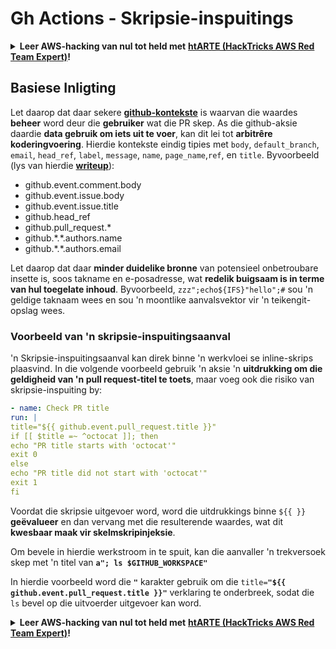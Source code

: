 # Gh Actions - Skripsie-inspuitings

<details>

<summary><strong>Leer AWS-hacking van nul tot held met</strong> <a href="https://training.hacktricks.xyz/courses/arte"><strong>htARTE (HackTricks AWS Red Team Expert)</strong></a><strong>!</strong></summary>

Ander maniere om HackTricks te ondersteun:

* As jy jou **maatskappy in HackTricks wil adverteer** of **HackTricks in PDF wil aflaai**, kyk na die [**SUBSCRIPTION PLANS**](https://github.com/sponsors/carlospolop)!
* Kry die [**amptelike PEASS & HackTricks swag**](https://peass.creator-spring.com)
* Ontdek [**The PEASS Family**](https://opensea.io/collection/the-peass-family), ons versameling eksklusiewe [**NFTs**](https://opensea.io/collection/the-peass-family)
* **Sluit aan by die** 💬 [**Discord-groep**](https://discord.gg/hRep4RUj7f) of die [**telegram-groep**](https://t.me/peass) of **volg** ons op **Twitter** 🐦 [**@hacktricks_live**](https://twitter.com/hacktricks_live)**.**
* **Deel jou hacktruuks deur PR's in te dien by die** [**HackTricks**](https://github.com/carlospolop/hacktricks) en [**HackTricks Cloud**](https://github.com/carlospolop/hacktricks-cloud) github-opslag.

</details>

## Basiese Inligting

Let daarop dat daar sekere [**github-kontekste**](https://docs.github.com/en/actions/reference/context-and-expression-syntax-for-github-actions#github-context) is waarvan die waardes **beheer** word deur die **gebruiker** wat die PR skep. As die github-aksie daardie **data gebruik om iets uit te voer**, kan dit lei tot **arbitrêre koderingvoering**. Hierdie kontekste eindig tipies met `body`, `default_branch`, `email`, `head_ref`, `label`, `message`, `name`, `page_name`,`ref`, en `title`. Byvoorbeeld (lys van hierdie [**writeup**](https://medium.com/tinder/exploiting-github-actions-on-open-source-projects-5d93936d189f)):

* github.event.comment.body
* github.event.issue.body
* github.event.issue.title
* github.head\_ref
* github.pull\_request.\*
* github.\*.\*.authors.name
* github.\*.\*.authors.email

Let daarop dat daar **minder duidelike bronne** van potensieel onbetroubare insette is, soos takname en e-posadresse, wat **redelik buigsaam is in terme van hul toegelate inhoud**. Byvoorbeeld, `zzz";echo${IFS}"hello";#` sou 'n geldige taknaam wees en sou 'n moontlike aanvalsvektor vir 'n teikengit-opslag wees.

### Voorbeeld van 'n skripsie-inspuitingsaanval <a href="#example-of-a-script-injection-attack" id="example-of-a-script-injection-attack"></a>

'n Skripsie-inspuitingsaanval kan direk binne 'n werkvloei se inline-skrips plaasvind. In die volgende voorbeeld gebruik 'n aksie 'n **uitdrukking om die geldigheid van 'n pull request-titel te toets**, maar voeg ook die risiko van skripsie-inspuiting by:
```yaml
- name: Check PR title
run: |
title="${{ github.event.pull_request.title }}"
if [[ $title =~ ^octocat ]]; then
echo "PR title starts with 'octocat'"
exit 0
else
echo "PR title did not start with 'octocat'"
exit 1
fi
```
Voordat die skripsie uitgevoer word, word die uitdrukkings binne `${{ }}` **geëvalueer** en dan vervang met die resulterende waardes, wat dit **kwesbaar maak vir skelmskripinjeksie**.

Om bevele in hierdie werkstroom in te spuit, kan die aanvaller 'n trekversoek skep met 'n titel van **`a"; ls $GITHUB_WORKSPACE"`**

In hierdie voorbeeld word die **`"`** karakter gebruik om die `title=`**`"${{ github.event.pull_request.title }}"`** verklaring te onderbreek, sodat die `ls` bevel op die uitvoerder uitgevoer kan word.

<details>

<summary><strong>Leer AWS-hacking van nul tot held met</strong> <a href="https://training.hacktricks.xyz/courses/arte"><strong>htARTE (HackTricks AWS Red Team Expert)</strong></a><strong>!</strong></summary>

Ander maniere om HackTricks te ondersteun:

* As jy wil sien dat jou **maatskappy geadverteer word in HackTricks** of **HackTricks aflaai in PDF-formaat**, kyk na die [**SUBSCRIPTION PLANS**](https://github.com/sponsors/carlospolop)!
* Kry die [**amptelike PEASS & HackTricks-uitrusting**](https://peass.creator-spring.com)
* Ontdek [**The PEASS Family**](https://opensea.io/collection/the-peass-family), ons versameling eksklusiewe [**NFTs**](https://opensea.io/collection/the-peass-family)
* **Sluit aan by die** 💬 [**Discord-groep**](https://discord.gg/hRep4RUj7f) of die [**telegram-groep**](https://t.me/peass) of **volg** ons op **Twitter** 🐦 [**@hacktricks_live**](https://twitter.com/hacktricks_live)**.**
* **Deel jou haktruuks deur PR's in te dien by die** [**HackTricks**](https://github.com/carlospolop/hacktricks) en [**HackTricks Cloud**](https://github.com/carlospolop/hacktricks-cloud) github-opslagplekke.

</details>
